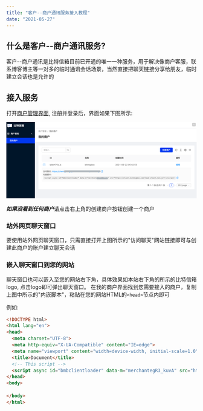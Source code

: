 ```yaml
---
title: "客户--商户通讯服务接入教程"
date: "2021-05-27"
---
```



## 什么是客户--商户通讯服务?

客户--商户通讯是比特信箱目前已开通的唯一一种服务，用于解决像商户客服，联系博客博主等一对多的临时通讯会话场景，当然直接把聊天链接分享给朋友，临时建立会话也是允许的


## 接入服务

打开[商户管理界面](https://panel.bitmsgbox.com/#/merchant/list), 注册并登录后，界面如果下图所示:

![goodguy](./images/getting-started/merchant-screenshot.png)

***如果没看到任何商户***请点击右上角的创建商户按钮创建一个商户

### 站外网页聊天窗口

要使用站外网页聊天窗口，只需直接打开上图所示的"访问聊天"网站链接即可与创建此商户的账户建立聊天会话

### 嵌入聊天窗口到您的网站

聊天窗口也可以嵌入至您的网站右下角，具体效果如本站右下角的所示的比特信箱logo, 点击logo即可弹出聊天窗口。
在我的商户界面找到您需要接入的商户，复制上图中所示的"内嵌脚本"，粘贴在您的网站HTML的`<head>`节点内即可

例如:
```html
<!DOCTYPE html>
<html lang="en">
<head>
  <meta charset="UTF-8">
  <meta http-equiv="X-UA-Compatible" content="IE=edge">
  <meta name="viewport" content="width=device-width, initial-scale=1.0">
  <title>Document</title>
  <!-- This script -->
  <script async id="bmbclientloader" data-m="merchantegR3_kuvA" src="https://client.bitmsgbox.com/load-client.min.js"></script>
</head>
<body>
  
</body>
</html>
```